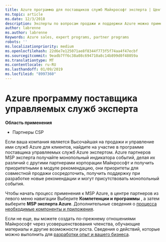 ```yaml
---
title: Azure программа для поставщиков служб Майкрософт эксперта | Центр партнеров
ms.topic: article
ms.date: 12/3/2018
description: Эксперты по вопросам продажи и поддержки Azure можно применить в MSP эксперта Azure
author: labrenne
ms.author: labrenne
Keywords: Azure sales, expert programs, partner programs
robots: ''
ms.localizationpriority: medium
ms.openlocfilehash: 22d6e7e125071ae8f8344f773f5f74aa4f47ecbf
ms.sourcegitcommit: 9eadb7ff6c38a08c694710a8c14b899d0f48059a
ms.translationtype: MT
ms.contentlocale: ru-RU
ms.lasthandoff: 01/09/2019
ms.locfileid: "8997360"
---
```

# <a name="azure-expert-managed-services-provider-program"></a>Azure программу поставщика управляемых служб эксперта

**Область применения**

- Партнеры CSP

Если ваша компания является Высочайшая на продажи и управление ими служб Azure для клиентов, найдите на участие в программе поставщика управляемых служб Azure экспертом. Azure партнеров MSP эксперта получайте монопольный индикатора событий, делая их различий с другими партнерами корпорации Майкрософт и получить приоритетными в модуле рекомендацию, они приоритеты для совместной продажи сосредоточить, получить поддержку при разработке новые рекомендации и могут присутствовать монопольный события.

Чтобы начать процесс применения к MSP Azure, в центре партнеров из левого меню навигации Выберите **Компетенции и программы** , а затем выберите **MSP эксперта Azure**. Дополнительные сведения о [процесса необходимые компоненты и приложения](https://partner.microsoft.com/membership/azure-expert-msp). 

Если не еще, вы можете создать по-прежнему отношениями Майкрософт через усовершенствования членства, обучающие материалы и другие возможности роста.
Сведения о действий, которые можно выполнить для [разработки опыт и вашего бизнеса](https://partner.microsoft.com/membership/azure-expert-msp).

